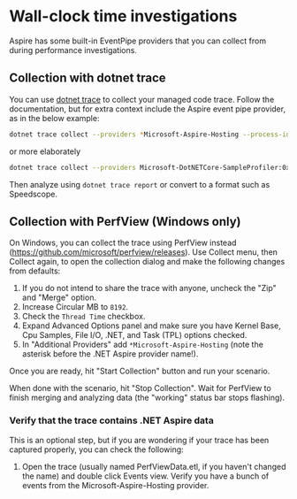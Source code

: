 # Wall-clock time investigations

Aspire has some built-in EventPipe providers that you can collect from during performance investigations.

## Collection with dotnet trace

You can use [dotnet trace](https://learn.microsoft.com/en-us/dotnet/core/diagnostics/dotnet-trace) to collect your managed code trace. Follow the documentation, but for extra context include the Aspire event pipe provider, as in the below example:

```sh
dotnet trace collect --providers *Microsoft-Aspire-Hosting --process-id 1234
```

or more elaborately
```sh
dotnet trace collect --providers Microsoft-DotNETCore-SampleProfiler:0x0000F00000000000:4,Microsoft-Windows-DotNETRuntime:0x00000014C14FCCBD:5,Microsoft-Aspire-Hosting --buffersize 8192
```

Then analyze using `dotnet trace report` or convert to a format such as Speedscope.

## Collection with PerfView (Windows only)

On Windows, you can collect the trace using PerfView instead (https://github.com/microsoft/perfview/releases). Use Collect menu, then Collect again, to open the collection dialog and make the following changes from defaults:

1. If you do not intend to share the trace with anyone, uncheck the "Zip" and "Merge" option.
1. Increase Circular MB to `8192`.
1. Check the `Thread Time` checkbox.
1. Expand Advanced Options panel and make sure you have Kernel Base, Cpu Samples, File I/O, .NET, and Task (TPL) options checked.
1. In "Additional Providers" add `*Microsoft-Aspire-Hosting` (note the asterisk before the .NET Aspire provider name!).

Once you are ready, hit "Start Collection" button and run your scenario.

When done with the scenario, hit "Stop Collection". Wait for PerfView to finish merging and analyzing data (the "working" status bar stops flashing).

### Verify that the trace contains .NET Aspire data

This is an optional step, but if you are wondering if your trace has been captured properly, you can check the following:

1. Open the trace (usually named PerfViewData.etl, if you haven't changed the name) and double click Events view. Verify you have a bunch of events from the Microsoft-Aspire-Hosting provider.

